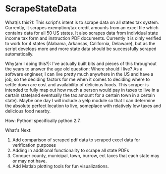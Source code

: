 # ScrapeStateData
What(is this?): This script's intent is to scrape data on all states tax system.  Currently, it scrapes exemption/tax credit amounts from an excel file which contains data for all 50 US states.  It also scrapes data from individual state income tax form and instruction PDF documents.  Currently it is oinly verified to work for 4 states (Alabama, Arkansas, California, Delaware), but as the script develops more and more state data should be successfully scraped automatically. 

Why(am I doing this?): I've actually built bits and pieces of this throughout the years to answer the age old question: Where should I live?  As a software engineer, I can live pretty much anywhere in the US and have a job, so the deciding factors for me when it comes to deciding where to settle down are cost and availability of delicious foods.  This scraper is intended to fully map out how much a person would pay in taxes to live in a certain state(and eventually the tax amount for a certain town in a certain state).  Maybe one day I will include a yelp module so that I can determine the absolute perfect location to live, someplace with relatively low taxes and delicious food nearby.

How: Python!  specifically python 2.7.

What's Next:  
1.  Add comparison of scraped pdf data to scraped excel data for verification purposes
2.  Adding in additional functionality to scrape all state PDFs
3.  Conquer county, municipal, town, burrow, ect taxes that each state may or may not have.
4.  Add Matlab plotting tools for fun visualizations.

